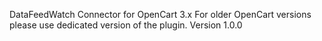 DataFeedWatch Connector for OpenCart 3.x
For older OpenCart versions please use dedicated version of the plugin.
Version 1.0.0
